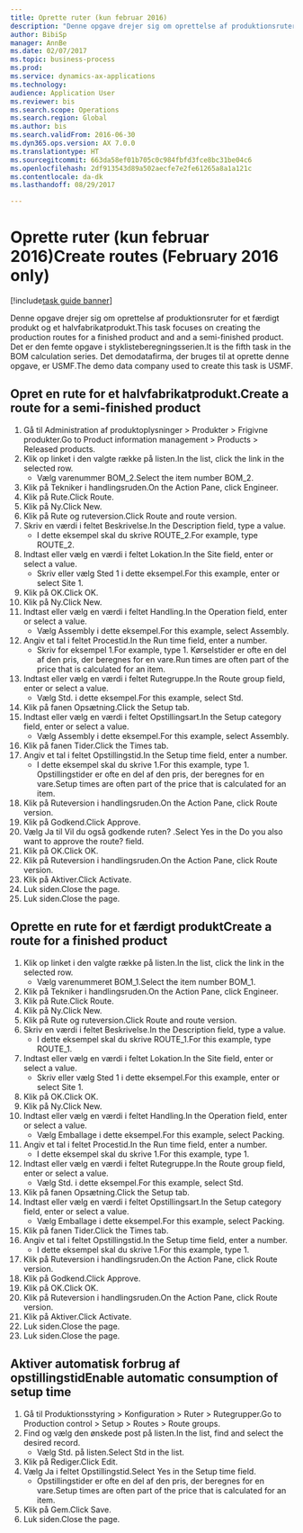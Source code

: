 ```yaml
--- 
title: Oprette ruter (kun februar 2016)
description: "Denne opgave drejer sig om oprettelse af produktionsruter for et færdigt produkt og et halvfabrikatprodukt."
author: BibiSp
manager: AnnBe
ms.date: 02/07/2017
ms.topic: business-process
ms.prod: 
ms.service: dynamics-ax-applications
ms.technology: 
audience: Application User
ms.reviewer: bis
ms.search.scope: Operations
ms.search.region: Global
ms.author: bis
ms.search.validFrom: 2016-06-30
ms.dyn365.ops.version: AX 7.0.0
ms.translationtype: HT
ms.sourcegitcommit: 663da58ef01b705c0c984fbfd3fce8bc31be04c6
ms.openlocfilehash: 2df913543d89a502aecfe7e2fe61265a8a1a121c
ms.contentlocale: da-dk
ms.lasthandoff: 08/29/2017

---
```

# <a name="create-routes-february-2016-only"></a><span data-ttu-id="dec10-103">Oprette ruter (kun februar 2016)</span><span class="sxs-lookup"><span data-stu-id="dec10-103">Create routes (February 2016 only)</span></span>

[!include[task guide banner](../../includes/task-guide-banner.md)]

<span data-ttu-id="dec10-104">Denne opgave drejer sig om oprettelse af produktionsruter for et færdigt produkt og et halvfabrikatprodukt.</span><span class="sxs-lookup"><span data-stu-id="dec10-104">This task focuses on creating the production routes for a finished product and and a semi-finished product.</span></span> <span data-ttu-id="dec10-105">Det er den femte opgave i styklisteberegningsserien.</span><span class="sxs-lookup"><span data-stu-id="dec10-105">It is the fifth task in the BOM calculation series.</span></span> <span data-ttu-id="dec10-106">Det demodatafirma, der bruges til at oprette denne opgave, er USMF.</span><span class="sxs-lookup"><span data-stu-id="dec10-106">The demo data company used to create this task is USMF.</span></span>


## <a name="create-a-route-for-a-semi-finished-product"></a><span data-ttu-id="dec10-107">Opret en rute for et halvfabrikatprodukt.</span><span class="sxs-lookup"><span data-stu-id="dec10-107">Create a route for a semi-finished product</span></span>
1. <span data-ttu-id="dec10-108">Gå til Administration af produktoplysninger > Produkter > Frigivne produkter.</span><span class="sxs-lookup"><span data-stu-id="dec10-108">Go to Product information management > Products > Released products.</span></span>
2. <span data-ttu-id="dec10-109">Klik op linket i den valgte række på listen.</span><span class="sxs-lookup"><span data-stu-id="dec10-109">In the list, click the link in the selected row.</span></span>
    * <span data-ttu-id="dec10-110">Vælg varenummer BOM_2.</span><span class="sxs-lookup"><span data-stu-id="dec10-110">Select the item number BOM_2.</span></span>  
3. <span data-ttu-id="dec10-111">Klik på Tekniker i handlingsruden.</span><span class="sxs-lookup"><span data-stu-id="dec10-111">On the Action Pane, click Engineer.</span></span>
4. <span data-ttu-id="dec10-112">Klik på Rute.</span><span class="sxs-lookup"><span data-stu-id="dec10-112">Click Route.</span></span>
5. <span data-ttu-id="dec10-113">Klik på Ny.</span><span class="sxs-lookup"><span data-stu-id="dec10-113">Click New.</span></span>
6. <span data-ttu-id="dec10-114">Klik på Rute og ruteversion.</span><span class="sxs-lookup"><span data-stu-id="dec10-114">Click Route and route version.</span></span>
7. <span data-ttu-id="dec10-115">Skriv en værdi i feltet Beskrivelse.</span><span class="sxs-lookup"><span data-stu-id="dec10-115">In the Description field, type a value.</span></span>
    * <span data-ttu-id="dec10-116">I dette eksempel skal du skrive ROUTE_2.</span><span class="sxs-lookup"><span data-stu-id="dec10-116">For example, type ROUTE_2.</span></span>  
8. <span data-ttu-id="dec10-117">Indtast eller vælg en værdi i feltet Lokation.</span><span class="sxs-lookup"><span data-stu-id="dec10-117">In the Site field, enter or select a value.</span></span>
    * <span data-ttu-id="dec10-118">Skriv eller vælg Sted 1 i dette eksempel.</span><span class="sxs-lookup"><span data-stu-id="dec10-118">For this example, enter or select Site 1.</span></span>  
9. <span data-ttu-id="dec10-119">Klik på OK.</span><span class="sxs-lookup"><span data-stu-id="dec10-119">Click OK.</span></span>
10. <span data-ttu-id="dec10-120">Klik på Ny.</span><span class="sxs-lookup"><span data-stu-id="dec10-120">Click New.</span></span>
11. <span data-ttu-id="dec10-121">Indtast eller vælg en værdi i feltet Handling.</span><span class="sxs-lookup"><span data-stu-id="dec10-121">In the Operation field, enter or select a value.</span></span>
    * <span data-ttu-id="dec10-122">Vælg Assembly i dette eksempel.</span><span class="sxs-lookup"><span data-stu-id="dec10-122">For this example, select Assembly.</span></span>  
12. <span data-ttu-id="dec10-123">Angiv et tal i feltet Procestid.</span><span class="sxs-lookup"><span data-stu-id="dec10-123">In the Run time field, enter a number.</span></span>
    * <span data-ttu-id="dec10-124">Skriv for eksempel 1.</span><span class="sxs-lookup"><span data-stu-id="dec10-124">For example, type 1.</span></span> <span data-ttu-id="dec10-125">Kørselstider er ofte en del af den pris, der beregnes for en vare.</span><span class="sxs-lookup"><span data-stu-id="dec10-125">Run times are often part of the price that is calculated for an item.</span></span>  
13. <span data-ttu-id="dec10-126">Indtast eller vælg en værdi i feltet Rutegruppe.</span><span class="sxs-lookup"><span data-stu-id="dec10-126">In the Route group field, enter or select a value.</span></span>
    * <span data-ttu-id="dec10-127">Vælg Std. i dette eksempel.</span><span class="sxs-lookup"><span data-stu-id="dec10-127">For this example, select Std.</span></span>  
14. <span data-ttu-id="dec10-128">Klik på fanen Opsætning.</span><span class="sxs-lookup"><span data-stu-id="dec10-128">Click the Setup tab.</span></span>
15. <span data-ttu-id="dec10-129">Indtast eller vælg en værdi i feltet Opstillingsart.</span><span class="sxs-lookup"><span data-stu-id="dec10-129">In the Setup category field, enter or select a value.</span></span>
    * <span data-ttu-id="dec10-130">Vælg Assembly i dette eksempel.</span><span class="sxs-lookup"><span data-stu-id="dec10-130">For this example, select Assembly.</span></span>  
16. <span data-ttu-id="dec10-131">Klik på fanen Tider.</span><span class="sxs-lookup"><span data-stu-id="dec10-131">Click the Times tab.</span></span>
17. <span data-ttu-id="dec10-132">Angiv et tal i feltet Opstillingstid.</span><span class="sxs-lookup"><span data-stu-id="dec10-132">In the Setup time field, enter a number.</span></span>
    * <span data-ttu-id="dec10-133">I dette eksempel skal du skrive 1.</span><span class="sxs-lookup"><span data-stu-id="dec10-133">For this example, type 1.</span></span> <span data-ttu-id="dec10-134">Opstillingstider er ofte en del af den pris, der beregnes for en vare.</span><span class="sxs-lookup"><span data-stu-id="dec10-134">Setup times are often part of the price that is calculated for an item.</span></span>  
18. <span data-ttu-id="dec10-135">Klik på Ruteversion i handlingsruden.</span><span class="sxs-lookup"><span data-stu-id="dec10-135">On the Action Pane, click Route version.</span></span>
19. <span data-ttu-id="dec10-136">Klik på Godkend.</span><span class="sxs-lookup"><span data-stu-id="dec10-136">Click Approve.</span></span>
20. <span data-ttu-id="dec10-137">Vælg Ja til Vil du også godkende ruten? .</span><span class="sxs-lookup"><span data-stu-id="dec10-137">Select Yes in the Do you also want to approve the route? field.</span></span>
21. <span data-ttu-id="dec10-138">Klik på OK.</span><span class="sxs-lookup"><span data-stu-id="dec10-138">Click OK.</span></span>
22. <span data-ttu-id="dec10-139">Klik på Ruteversion i handlingsruden.</span><span class="sxs-lookup"><span data-stu-id="dec10-139">On the Action Pane, click Route version.</span></span>
23. <span data-ttu-id="dec10-140">Klik på Aktiver.</span><span class="sxs-lookup"><span data-stu-id="dec10-140">Click Activate.</span></span>
24. <span data-ttu-id="dec10-141">Luk siden.</span><span class="sxs-lookup"><span data-stu-id="dec10-141">Close the page.</span></span>
25. <span data-ttu-id="dec10-142">Luk siden.</span><span class="sxs-lookup"><span data-stu-id="dec10-142">Close the page.</span></span>

## <a name="create-a-route-for-a-finished-product"></a><span data-ttu-id="dec10-143">Oprette en rute for et færdigt produkt</span><span class="sxs-lookup"><span data-stu-id="dec10-143">Create a route for a finished product</span></span>
1. <span data-ttu-id="dec10-144">Klik op linket i den valgte række på listen.</span><span class="sxs-lookup"><span data-stu-id="dec10-144">In the list, click the link in the selected row.</span></span>
    * <span data-ttu-id="dec10-145">Vælg varenummeret BOM_1.</span><span class="sxs-lookup"><span data-stu-id="dec10-145">Select the item number BOM_1.</span></span>  
2. <span data-ttu-id="dec10-146">Klik på Tekniker i handlingsruden.</span><span class="sxs-lookup"><span data-stu-id="dec10-146">On the Action Pane, click Engineer.</span></span>
3. <span data-ttu-id="dec10-147">Klik på Rute.</span><span class="sxs-lookup"><span data-stu-id="dec10-147">Click Route.</span></span>
4. <span data-ttu-id="dec10-148">Klik på Ny.</span><span class="sxs-lookup"><span data-stu-id="dec10-148">Click New.</span></span>
5. <span data-ttu-id="dec10-149">Klik på Rute og ruteversion.</span><span class="sxs-lookup"><span data-stu-id="dec10-149">Click Route and route version.</span></span>
6. <span data-ttu-id="dec10-150">Skriv en værdi i feltet Beskrivelse.</span><span class="sxs-lookup"><span data-stu-id="dec10-150">In the Description field, type a value.</span></span>
    * <span data-ttu-id="dec10-151">I dette eksempel skal du skrive ROUTE_1.</span><span class="sxs-lookup"><span data-stu-id="dec10-151">For this example, type ROUTE_1.</span></span>  
7. <span data-ttu-id="dec10-152">Indtast eller vælg en værdi i feltet Lokation.</span><span class="sxs-lookup"><span data-stu-id="dec10-152">In the Site field, enter or select a value.</span></span>
    * <span data-ttu-id="dec10-153">Skriv eller vælg Sted 1 i dette eksempel.</span><span class="sxs-lookup"><span data-stu-id="dec10-153">For this example, enter or select Site 1.</span></span>  
8. <span data-ttu-id="dec10-154">Klik på OK.</span><span class="sxs-lookup"><span data-stu-id="dec10-154">Click OK.</span></span>
9. <span data-ttu-id="dec10-155">Klik på Ny.</span><span class="sxs-lookup"><span data-stu-id="dec10-155">Click New.</span></span>
10. <span data-ttu-id="dec10-156">Indtast eller vælg en værdi i feltet Handling.</span><span class="sxs-lookup"><span data-stu-id="dec10-156">In the Operation field, enter or select a value.</span></span>
    * <span data-ttu-id="dec10-157">Vælg Emballage i dette eksempel.</span><span class="sxs-lookup"><span data-stu-id="dec10-157">For this example, select Packing.</span></span>  
11. <span data-ttu-id="dec10-158">Angiv et tal i feltet Procestid.</span><span class="sxs-lookup"><span data-stu-id="dec10-158">In the Run time field, enter a number.</span></span>
    * <span data-ttu-id="dec10-159">I dette eksempel skal du skrive 1.</span><span class="sxs-lookup"><span data-stu-id="dec10-159">For this example, type 1.</span></span>  
12. <span data-ttu-id="dec10-160">Indtast eller vælg en værdi i feltet Rutegruppe.</span><span class="sxs-lookup"><span data-stu-id="dec10-160">In the Route group field, enter or select a value.</span></span>
    * <span data-ttu-id="dec10-161">Vælg Std. i dette eksempel.</span><span class="sxs-lookup"><span data-stu-id="dec10-161">For this example, select Std.</span></span>  
13. <span data-ttu-id="dec10-162">Klik på fanen Opsætning.</span><span class="sxs-lookup"><span data-stu-id="dec10-162">Click the Setup tab.</span></span>
14. <span data-ttu-id="dec10-163">Indtast eller vælg en værdi i feltet Opstillingsart.</span><span class="sxs-lookup"><span data-stu-id="dec10-163">In the Setup category field, enter or select a value.</span></span>
    * <span data-ttu-id="dec10-164">Vælg Emballage i dette eksempel.</span><span class="sxs-lookup"><span data-stu-id="dec10-164">For this example, select Packing.</span></span>  
15. <span data-ttu-id="dec10-165">Klik på fanen Tider.</span><span class="sxs-lookup"><span data-stu-id="dec10-165">Click the Times tab.</span></span>
16. <span data-ttu-id="dec10-166">Angiv et tal i feltet Opstillingstid.</span><span class="sxs-lookup"><span data-stu-id="dec10-166">In the Setup time field, enter a number.</span></span>
    * <span data-ttu-id="dec10-167">I dette eksempel skal du skrive 1.</span><span class="sxs-lookup"><span data-stu-id="dec10-167">For this example, type 1.</span></span>  
17. <span data-ttu-id="dec10-168">Klik på Ruteversion i handlingsruden.</span><span class="sxs-lookup"><span data-stu-id="dec10-168">On the Action Pane, click Route version.</span></span>
18. <span data-ttu-id="dec10-169">Klik på Godkend.</span><span class="sxs-lookup"><span data-stu-id="dec10-169">Click Approve.</span></span>
19. <span data-ttu-id="dec10-170">Klik på OK.</span><span class="sxs-lookup"><span data-stu-id="dec10-170">Click OK.</span></span>
20. <span data-ttu-id="dec10-171">Klik på Ruteversion i handlingsruden.</span><span class="sxs-lookup"><span data-stu-id="dec10-171">On the Action Pane, click Route version.</span></span>
21. <span data-ttu-id="dec10-172">Klik på Aktiver.</span><span class="sxs-lookup"><span data-stu-id="dec10-172">Click Activate.</span></span>
22. <span data-ttu-id="dec10-173">Luk siden.</span><span class="sxs-lookup"><span data-stu-id="dec10-173">Close the page.</span></span>
23. <span data-ttu-id="dec10-174">Luk siden.</span><span class="sxs-lookup"><span data-stu-id="dec10-174">Close the page.</span></span>

## <a name="enable-automatic-consumption-of-setup-time"></a><span data-ttu-id="dec10-175">Aktiver automatisk forbrug af opstillingstid</span><span class="sxs-lookup"><span data-stu-id="dec10-175">Enable automatic consumption of setup time</span></span>
1. <span data-ttu-id="dec10-176">Gå til Produktionsstyring > Konfiguration > Ruter > Rutegrupper.</span><span class="sxs-lookup"><span data-stu-id="dec10-176">Go to Production control > Setup > Routes > Route groups.</span></span>
2. <span data-ttu-id="dec10-177">Find og vælg den ønskede post på listen.</span><span class="sxs-lookup"><span data-stu-id="dec10-177">In the list, find and select the desired record.</span></span>
    * <span data-ttu-id="dec10-178">Vælg Std. på listen.</span><span class="sxs-lookup"><span data-stu-id="dec10-178">Select Std in the list.</span></span>  
3. <span data-ttu-id="dec10-179">Klik på Rediger.</span><span class="sxs-lookup"><span data-stu-id="dec10-179">Click Edit.</span></span>
4. <span data-ttu-id="dec10-180">Vælg Ja i feltet Opstillingstid.</span><span class="sxs-lookup"><span data-stu-id="dec10-180">Select Yes in the Setup time field.</span></span>
    * <span data-ttu-id="dec10-181">Opstillingstider er ofte en del af den pris, der beregnes for en vare.</span><span class="sxs-lookup"><span data-stu-id="dec10-181">Setup times are often part of the price that is calculated for an item.</span></span>  
5. <span data-ttu-id="dec10-182">Klik på Gem.</span><span class="sxs-lookup"><span data-stu-id="dec10-182">Click Save.</span></span>
6. <span data-ttu-id="dec10-183">Luk siden.</span><span class="sxs-lookup"><span data-stu-id="dec10-183">Close the page.</span></span>


